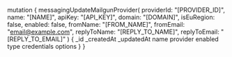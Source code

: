 mutation {
    messagingUpdateMailgunProvider(
        providerId: "[PROVIDER_ID]",
        name: "[NAME]",
        apiKey: "[API_KEY]",
        domain: "[DOMAIN]",
        isEuRegion: false,
        enabled: false,
        fromName: "[FROM_NAME]",
        fromEmail: "email@example.com",
        replyToName: "[REPLY_TO_NAME]",
        replyToEmail: "[REPLY_TO_EMAIL]"
    ) {
        _id
        _createdAt
        _updatedAt
        name
        provider
        enabled
        type
        credentials
        options
    }
}

